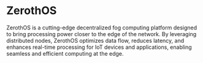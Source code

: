 # ZerothOS
ZerothOS is a cutting-edge decentralized fog computing platform designed to bring processing power closer to the edge of the network. By leveraging distributed nodes, ZerothOS optimizes data flow, reduces latency, and enhances real-time processing for IoT devices and applications, enabling seamless and efficient computing at the edge.
